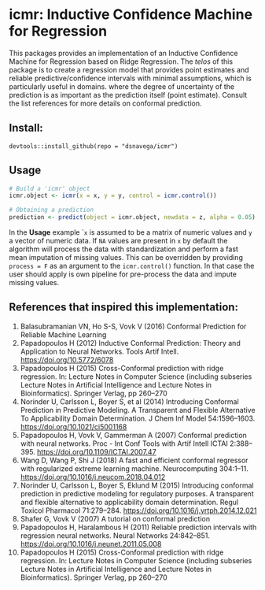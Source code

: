 icmr: Inductive Confidence Machine for Regression
=================================================

This packages provides an implementation of an Inductive Confidence
Machine for Regression based on Ridge Regression. The *telos* of this
package is to create a regression model that provides point estimates
and reliable predictive/confidence intervals with minimal assumptions,
which is particularly useful in domains. where the degree of uncertainty
of the prediction is as important as the prediction itself (point
estimate). Consult the list references for more details on conformal
prediction.

Install:
--------

    devtools::install_github(repo = "dsnavega/icmr")

Usage
-----

``` r
# Build a 'icmr' object
icmr.object <- icmr(x = x, y = y, control = icmr.control())

# Obtaining a prediction
prediction <- predict(object = icmr.object, newdata = z, alpha = 0.05)
```

In the **Usage** example \``x` is assumed to be a matrix of numeric
values and `y` a vector of numeric data. If `NA` values are present in
`x` by default the algorithm will process the data with standardization
and perform a fast mean imputation of missing values. This can be
overridden by providing `process = F` as an argument to the
`icmr.control()` function. In that case the user should apply is own
pipeline for pre-process the data and impute missing values.

References that inspired this implementation:
---------------------------------------------

1.  Balasubramanian VN, Ho S-S, Vovk V (2016) Conformal Prediction for
    Reliable Machine Learning
2.  Papadopoulos H (2012) Inductive Conformal Prediction: Theory and
    Application to Neural Networks. Tools Artif Intell.
    <a href="https://doi.org/10.5772/6078" class="uri">https://doi.org/10.5772/6078</a>
3.  Papadopoulos H (2015) Cross-Conformal prediction with ridge
    regression. In: Lecture Notes in Computer Science (including
    subseries Lecture Notes in Artificial Intelligence and Lecture Notes
    in Bioinformatics). Springer Verlag, pp 260–270
4.  Norinder U, Carlsson L, Boyer S, et al (2014) Introducing Conformal
    Prediction in Predictive Modeling. A Transparent and Flexible
    Alternative To Applicability Domain Determination. J Chem Inf Model
    54:1596–1603.
    <a href="https://doi.org/10.1021/ci5001168" class="uri">https://doi.org/10.1021/ci5001168</a>
5.  Papadopoulos H, Vovk V, Gammerman A (2007) Conformal prediction with
    neural networks. Proc - Int Conf Tools with Artif Intell ICTAI
    2:388–395.
    <a href="https://doi.org/10.1109/ICTAI.2007.47" class="uri">https://doi.org/10.1109/ICTAI.2007.47</a>
6.  Wang D, Wang P, Shi J (2018) A fast and efficient conformal
    regressor with regularized extreme learning machine. Neurocomputing
    304:1–11.
    <a href="https://doi.org/10.1016/j.neucom.2018.04.012" class="uri">https://doi.org/10.1016/j.neucom.2018.04.012</a>
7.  Norinder U, Carlsson L, Boyer S, Eklund M (2015) Introducing
    conformal prediction in predictive modeling for regulatory purposes.
    A transparent and flexible alternative to applicability domain
    determination. Regul Toxicol Pharmacol 71:279–284.
    <a href="https://doi.org/10.1016/j.yrtph.2014.12.021" class="uri">https://doi.org/10.1016/j.yrtph.2014.12.021</a>
8.  Shafer G, Vovk V (2007) A tutorial on conformal prediction
9.  Papadopoulos H, Haralambous H (2011) Reliable prediction intervals
    with regression neural networks. Neural Networks 24:842–851.
    <a href="https://doi.org/10.1016/j.neunet.2011.05.008" class="uri">https://doi.org/10.1016/j.neunet.2011.05.008</a>
10. Papadopoulos H (2015) Cross-Conformal prediction with ridge
    regression. In: Lecture Notes in Computer Science (including
    subseries Lecture Notes in Artificial Intelligence and Lecture Notes
    in Bioinformatics). Springer Verlag, pp 260–270
